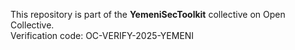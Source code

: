 This repository is part of the **YemeniSecToolkit** collective on Open Collective.  
Verification code: OC-VERIFY-2025-YEMENI

